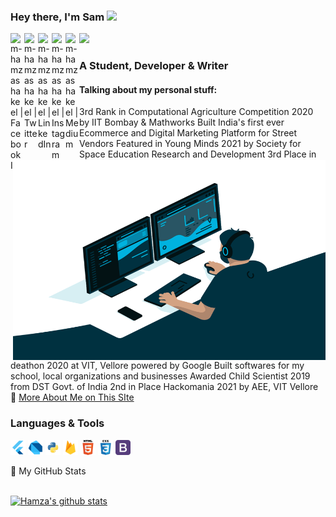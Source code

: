 ### Hey there, I'm  Sam <img src="https://media.giphy.com/media/hvRJCLFzcasrR4ia7z/giphy.gif" width="25px">

[<img align="left" alt="m-hamzashakeel | Facebook" width=22px src="https://cdn.jsdelivr.net/npm/simple-icons@v3/icons/facebook.svg">][facebook]
[<img align="left" alt="m-hamzashakeel | Twitter" width=22px src="https://cdn.jsdelivr.net/npm/simple-icons@v3/icons/twitter.svg">][twitter]
[<img align="left" alt="m-hamzashakeel | LinkedIn" width=22px src="https://cdn.jsdelivr.net/npm/simple-icons@v3/icons/linkedin.svg">][linkedin]
[<img align="left" alt="m-hamzashakeel | Instagram" width=22px src="https://cdn.jsdelivr.net/npm/simple-icons@v3/icons/instagram.svg">][instagram]
[<img align="left" alt="m-hamzashakeel | Medium" width=22px src="https://cdn.jsdelivr.net/npm/simple-icons@v3/icons/medium.svg">][medium]

![](https://visitor-badge.glitch.me/badge?page_id=abhisheknaiidu.abhisheknaiidu)

### A Student, Developer & Writer

<img align="right" alt="GIF" src="code.gif" width="500" height="320" />

#### Talking about my personal stuff:


  3rd Rank in Computational Agriculture Competition 2020 by IIT Bombay & Mathworks 
  Built India's first ever Ecommerce and Digital Marketing Platform for Street Vendors
  Featured in Young Minds 2021 by Society for Space Education Research and Development
  3rd Place in Ideathon 2020 at VIT, Vellore powered by Google
  Built softwares for my school, local organizations and businesses
  Awarded Child Scientist 2019 from DST Govt. of India
  2nd in Place Hackomania 2021 by AEE, VIT Vellore
  📄 [More About Me on This SIte][profile]

### Languages & Tools

<code><img width=24px src="https://raw.githubusercontent.com/github/explore/80688e429a7d4ef2fca1e82350fe8e3517d3494d/topics/flutter/flutter.png"></code>
<code><img width=24px src="https://raw.githubusercontent.com/github/explore/80688e429a7d4ef2fca1e82350fe8e3517d3494d/topics/dart/dart.png"></code>
<code><img width=24px src="https://raw.githubusercontent.com/github/explore/80688e429a7d4ef2fca1e82350fe8e3517d3494d/topics/python/python.png"></code>
<code><img width=24px src="https://raw.githubusercontent.com/github/explore/80688e429a7d4ef2fca1e82350fe8e3517d3494d/topics/firebase/firebase.png"></code>
<code><img width=24px src="https://raw.githubusercontent.com/github/explore/80688e429a7d4ef2fca1e82350fe8e3517d3494d/topics/html/html.png"></code>
<code><img width=24px src="https://raw.githubusercontent.com/github/explore/80688e429a7d4ef2fca1e82350fe8e3517d3494d/topics/css/css.png"></code>
<code><img width=24px src="https://raw.githubusercontent.com/github/explore/80688e429a7d4ef2fca1e82350fe8e3517d3494d/topics/bootstrap/bootstrap.png"></code>

<summary>📝 My GitHub Stats</summary>
<br>

[![Hamza's github stats](https://github-readme-stats.vercel.app/api?username=SamJeffrey8&theme=gotham)](https://github.com/SamJeffrey8/github-readme-stats)





[twitter]: https://www.twitter.com/Spinozious/
[linkedin]: https://www.linkedin.com/in/sam-jeffrey-2091731a7/
[instagram]: https://www.instagram.com/samjefree/
[medium]: https://medium.com/@sam.8.jy
[facebook]: https://www.facebook.com/mhamzadev
[profile]: https://samjeffrey.web.app/
